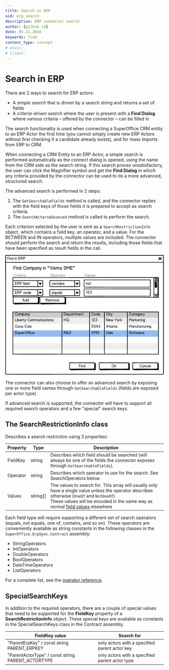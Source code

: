 ```yaml
---
title: Search in ERP
uid: erp_search
description: ERP connector search
author: {github-id}
date: 05.11.2016
keywords: find
content_type: concept
# envir:
# client:
---
```


# Search in ERP

There are 2 ways to search for ERP actors:

* A *simple search* that is driven by a search string and returns a set of fields
* A *criteria-driven search* where the user is present with a **Find Dialog** where various criteria – offered by the connector – can be filled in

The search functionality is used when connecting a SuperOffice CRM entity to an ERP Actor the first time (you cannot simply create new ERP Actors without first checking if a candidate already exists), and for mass imports from ERP to CRM.

When connecting a CRM Entity to an ERP Actor, a simple search is performed automatically as the connect dialog is opened, using the name from the CRM side as the search string. If this search proves unsatisfactory, the user can click the Magnifier symbol and get the **Find Dialog** in which any criteria provided by the connector can be used to do a more advanced, structured search.

The advanced search is performed in 2 steps:

1. The `GetSearchableFields` method is called, and the connector replies with the field keys of those fields it is prepared to accept as search criteria.
2. The `SearchActorsAdvanced` method is called to perform the search.

Each criterion selected by the user is sent as a `SearchRestrictionInfo` object, which contains a field key, an operator, and a value. For the BETWEEN and IN operators, multiple values are included. The connector should perform the search and return the results, including those fields that have been specified as result fields in the call.

![x][img1]

The connector can also choose to offer an advanced search by exposing one or more field names through `GetSearchableFields` (fields are exposed per actor type).

If advanced search is supported, the connector will have to support all required search operators and a few "special" search keys.

## The SearchRestrictionInfo class

Describes a search restriction using 3 properties:

| Property | Type | Description |
|---|---|---|
| FieldKey | string | Describes which field should be searched (will always be one of the fields the connector exposes through `GetSearchableFields`). |
| Operator | string | Describes which operator to use for the search. See SearchOperators below. |
| Values | string[] | The values to search for. This array will usually only have a single value unless the operator describes otherwise (`OneOf` and `NotOneOf`)<br>These values will be encoded in the same way as normal [field values][2] elsewhere |

Each field type will require supporting a different set of search operators (equals, not equals, one of, contains, and so on). These operators are conveniently available as string constants in the following classes in the `SuperOffice.ErpSync.Contract` assembly:

* StringOperators
* IntOperators
* DoubleOperators
* BoolOperators
* DateTimeOperators
* ListOperators

For a complete list, see the [operator reference][1].

## SpecialSearchKeys

In addition to the required operators, there are a couple of special values that need to be supported for the **FieldKey** property of a **SearchRestrictionInfo** object. These special keys are available as constants in the SpecialSearchKeys class in the Contract assembly.

| FieldKey value | Search for |
|---|---|
| "ParentErpKey" / const string PARENT_ERPKEY | only actors with a specified parent actor key |
| "ParentActorType" / const string PARENT_ACTORTYPE | only actors with a specified parent actor type |

<!-- Referenced links -->
[1]: search-operators.md
[2]: ../api/field-value-formats-and-conventions.md

<!-- Referenced images -->
[img1]: media/image002.png
